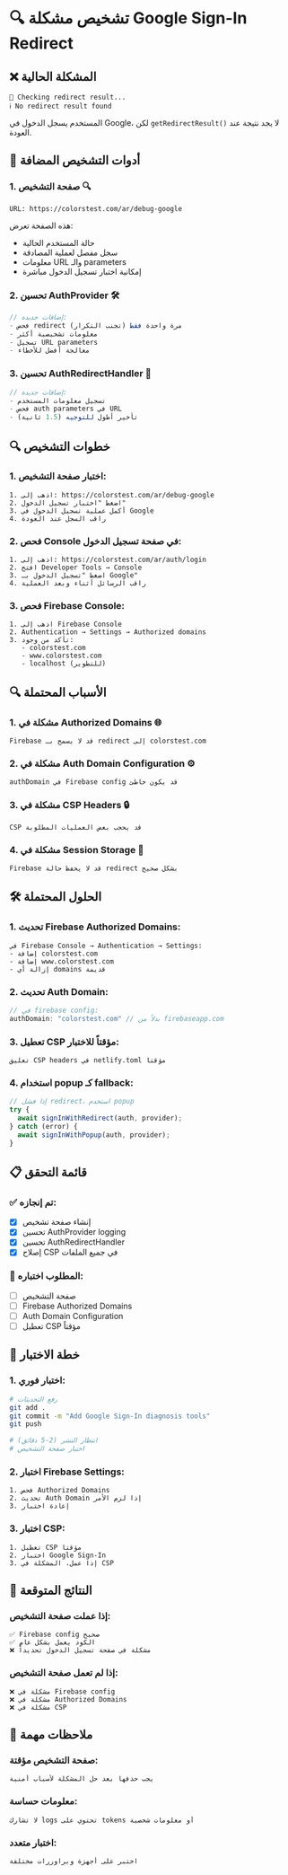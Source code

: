 # 🔍 تشخيص مشكلة Google Sign-In Redirect

## ❌ المشكلة الحالية

```
🔄 Checking redirect result...
ℹ️ No redirect result found
```

المستخدم يسجل الدخول في Google، لكن `getRedirectResult()` لا يجد نتيجة عند العودة.

## 🧪 أدوات التشخيص المضافة

### 1. **صفحة التشخيص** 🔍
```
URL: https://colorstest.com/ar/debug-google
```

هذه الصفحة تعرض:
- حالة المستخدم الحالية
- سجل مفصل لعملية المصادقة
- معلومات URL والـ parameters
- إمكانية اختبار تسجيل الدخول مباشرة

### 2. **تحسين AuthProvider** 🛠️
```typescript
// إضافات جديدة:
- فحص redirect مرة واحدة فقط (تجنب التكرار)
- معلومات تشخيصية أكثر
- تسجيل URL parameters
- معالجة أفضل للأخطاء
```

### 3. **تحسين AuthRedirectHandler** 🔄
```typescript
// إضافات جديدة:
- تسجيل معلومات المستخدم
- فحص auth parameters في URL
- تأخير أطول للتوجيه (1.5 ثانية)
```

## 🔍 خطوات التشخيص

### 1. **اختبار صفحة التشخيص:**
```
1. اذهب إلى: https://colorstest.com/ar/debug-google
2. اضغط "اختبار تسجيل الدخول"
3. أكمل عملية تسجيل الدخول في Google
4. راقب السجل عند العودة
```

### 2. **فحص Console في صفحة تسجيل الدخول:**
```
1. اذهب إلى: https://colorstest.com/ar/auth/login
2. افتح Developer Tools → Console
3. اضغط "تسجيل الدخول بـ Google"
4. راقب الرسائل أثناء وبعد العملية
```

### 3. **فحص Firebase Console:**
```
1. اذهب إلى Firebase Console
2. Authentication → Settings → Authorized domains
3. تأكد من وجود:
   - colorstest.com
   - www.colorstest.com
   - localhost (للتطوير)
```

## 🔍 الأسباب المحتملة

### 1. **مشكلة في Authorized Domains** 🌐
```
Firebase قد لا يسمح بـ redirect إلى colorstest.com
```

### 2. **مشكلة في Auth Domain Configuration** ⚙️
```
authDomain في Firebase config قد يكون خاطئ
```

### 3. **مشكلة في CSP Headers** 🔒
```
CSP قد يحجب بعض العمليات المطلوبة
```

### 4. **مشكلة في Session Storage** 💾
```
Firebase قد لا يحفظ حالة redirect بشكل صحيح
```

## 🛠️ الحلول المحتملة

### 1. **تحديث Firebase Authorized Domains:**
```
في Firebase Console → Authentication → Settings:
- إضافة colorstest.com
- إضافة www.colorstest.com
- إزالة أي domains قديمة
```

### 2. **تحديث Auth Domain:**
```typescript
// في firebase config:
authDomain: "colorstest.com" // بدلاً من firebaseapp.com
```

### 3. **تعطيل CSP مؤقتاً للاختبار:**
```
تعليق CSP headers في netlify.toml مؤقتاً
```

### 4. **استخدام popup كـ fallback:**
```typescript
// إذا فشل redirect، استخدم popup
try {
  await signInWithRedirect(auth, provider);
} catch (error) {
  await signInWithPopup(auth, provider);
}
```

## 📋 قائمة التحقق

### ✅ **تم إنجازه:**
- [x] إنشاء صفحة تشخيص
- [x] تحسين AuthProvider logging
- [x] تحسين AuthRedirectHandler
- [x] إصلاح CSP في جميع الملفات

### 🔄 **المطلوب اختباره:**
- [ ] صفحة التشخيص
- [ ] Firebase Authorized Domains
- [ ] Auth Domain Configuration
- [ ] تعطيل CSP مؤقتاً

## 🧪 خطة الاختبار

### 1. **اختبار فوري:**
```bash
# رفع التحديثات
git add .
git commit -m "Add Google Sign-In diagnosis tools"
git push

# انتظار النشر (2-5 دقائق)
# اختبار صفحة التشخيص
```

### 2. **اختبار Firebase Settings:**
```
1. فحص Authorized Domains
2. تحديث Auth Domain إذا لزم الأمر
3. إعادة اختبار
```

### 3. **اختبار CSP:**
```
1. تعطيل CSP مؤقتاً
2. اختبار Google Sign-In
3. إذا عمل، المشكلة في CSP
```

## 🎯 النتائج المتوقعة

### **إذا عملت صفحة التشخيص:**
```
✅ Firebase config صحيح
✅ الكود يعمل بشكل عام
❌ مشكلة في صفحة تسجيل الدخول تحديداً
```

### **إذا لم تعمل صفحة التشخيص:**
```
❌ مشكلة في Firebase config
❌ مشكلة في Authorized Domains
❌ مشكلة في CSP
```

## 🚨 ملاحظات مهمة

### **صفحة التشخيص مؤقتة:**
```
يجب حذفها بعد حل المشكلة لأسباب أمنية
```

### **معلومات حساسة:**
```
لا تشارك logs تحتوي على tokens أو معلومات شخصية
```

### **اختبار متعدد:**
```
اختبر على أجهزة وبراوزرات مختلفة
```
